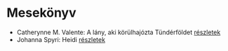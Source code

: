 # Mesekönyv

- Catherynne M. Valente: A lány, aki körülhajózta Tündérföldet [részletek](../_details/Catherynne%20M.%20Valente.md#id_659)
- Johanna Spyri: Heidi [részletek](../_details/Johanna%20Spyri.md#id_983)